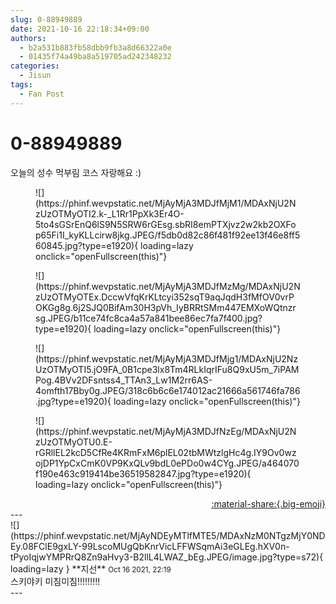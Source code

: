 ```yaml
---
slug: 0-88949889
date: 2021-10-16 22:18:34+09:00
authors:
  - b2a531b883fb58dbb9fb3a8d66322a0e
  - 01435f74a49ba8a519705ad242348232
categories:
  - Jisun
tags:
  - Fan Post
---
```


# 0-88949889

<div class="post-container" markdown="1">
<div class="content-container md-sidebar__scrollwrap" markdown="1">

오늘의 성수 먹부림 코스 자랑해요 :)
<figure markdown="1">
![](https://phinf.wevpstatic.net/MjAyMjA3MDJfMjM1/MDAxNjU2NzUzOTMyOTI2.k-_L1Rr1PpXk3Er4O-5to4sGSrEnQ6lS9N5SRW6rGEsg.sbRI8emPTXjvz2w2kb2OXFop65Fi1I_kyKLLcirw8jkg.JPEG/f5db0d82c86f481f92ee13f46e8ff560845.jpg?type=e1920){ loading=lazy onclick="openFullscreen(this)"}
</figure>

<figure markdown="1">
![](https://phinf.wevpstatic.net/MjAyMjA3MDJfMzMg/MDAxNjU2NzUzOTMyOTEx.DccwVfqKrKLtcyi352sqT9aqJqdH3fMfOV0vrPOKGg8g.6j2SJQ0BifAm30H3pVh_IyBRRtSMm447EMXoWQtnzrsg.JPEG/b11ce74fc8ca4a57a841bee86ec7fa7f400.jpg?type=e1920){ loading=lazy onclick="openFullscreen(this)"}
</figure>

<figure markdown="1">
![](https://phinf.wevpstatic.net/MjAyMjA3MDJfMjg1/MDAxNjU2NzUzOTMyOTI5.jO9FA_0B1cpe3lx8Tm4RLkIqrIFu8Q9xU5m_7iPAMPog.4BVv2DFsntss4_TTAn3_Lw1M2rr6AS-4omfth17Bby0g.JPEG/318c6b6c6e174012ac21666a561746fa786.jpg?type=e1920){ loading=lazy onclick="openFullscreen(this)"}
</figure>

<figure markdown="1">
![](https://phinf.wevpstatic.net/MjAyMjA3MDJfNzEg/MDAxNjU2NzUzOTMyOTU0.E-rGRllEL2kcD5CfRe4KRmFxM6plEL02tbMWtzlgHc4g.IY9Ov0wzojDP1YpCxCmK0VP9KxQLv9bdL0ePDo0w4CYg.JPEG/a464070f190e463c919414be36519582847.jpg?type=e1920){ loading=lazy onclick="openFullscreen(this)"}
</figure>


</div>
</div>

<div style="text-align: right;" markdown="1">
<a href="https://weverse.io/fromis9/fanpost/0-88949889" style="text-align: right;">:material-share:{.big-emoji}</a>
</div>
---

<div class="comments-container md-sidebar__scrollwrap" markdown="1">
<div class="comment" markdown="1">
<div class='id-container' markdown="1">
![](https://phinf.wevpstatic.net/MjAyNDEyMTlfMTE5/MDAxNzM0NTgzMjY0NDEy.08FClE9gxLY-99LscoMUgQbKnrVicLFFWSqmAi3eGLEg.hXV0n-tPyoIqjwYMPRrQ8Zn9aHvy3-B2llL4LWAZ_bEg.JPEG/image.jpg?type=s72){ loading=lazy }
**<span class="artist">지선</span>** <small>Oct 16 2021, 22:19</small><br>
</div>
<div class='comment-body' markdown="1">
스키야키 미침미침!!!!!!!!!
</div>
</div>
</div>
---

